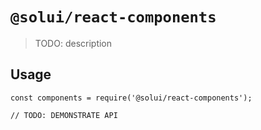 # `@solui/react-components`

> TODO: description

## Usage

```
const components = require('@solui/react-components');

// TODO: DEMONSTRATE API
```
